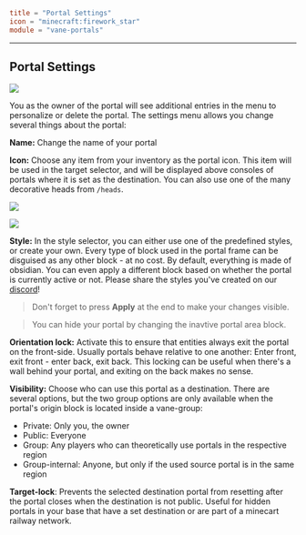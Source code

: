 ```toml
title = "Portal Settings"
icon = "minecraft:firework_star"
module = "vane-portals"
```
---
## Portal Settings

![](images/portal_menus.png)

You as the owner of the portal will see additional entries in the menu to personalize or delete the portal.
The settings menu allows you change several things about the portal:

**Name:** Change the name of your portal

**Icon:** Choose any item from your inventory as the portal icon.
This item will be used in the target selector, and will be displayed above consoles of portals where it is set as the destination.
You can also use one of the many decorative heads from `/heads`.

![](images/portal_style.png)

![](assets/gifs/portal-style.gif)

**Style:** In the style selector, you can either use one of the predefined styles, or create your own.
Every type of block used in the portal frame can be disguised as any other block - at no cost.
By default, everything is made of obsidian. You can even apply a different block based on whether the portal is currently active or not.
Please share the styles you've created on our [discord](https://discord.gg/RueJ6A59x2)!

> Don't forget to press **Apply** at the end to make your changes visible.

<!---->
> You can hide your portal by changing the inavtive portal area block.

**Orientation lock:** Activate this to ensure that entities always exit the portal on the front-side. Usually portals behave relative to one another: Enter front, exit front - enter back, exit back.
This locking can be useful when there's a wall behind your portal, and exiting on the back makes no sense.

**Visibility:** Choose who can use this portal as a destination. There are several options, but the two group options are only available when the portal's origin block is located inside a vane-group:

- Private: Only you, the owner
- Public: Everyone
- Group: Any players who can theoretically use portals in the respective region
- Group-internal: Anyone, but only if the used source portal is in the same region

**Target-lock**: Prevents the selected destination portal from resetting after the portal closes when the destination is not public. Useful for hidden portals in your base that have a set destination or
are part of a minecart railway network.

